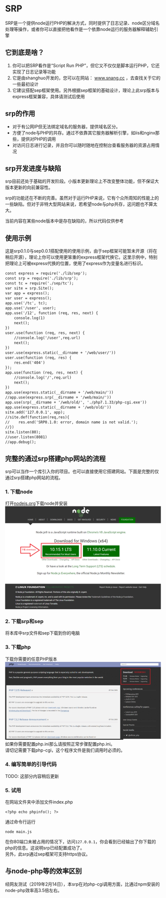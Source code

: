 # SRP
SRP是一个提供node运行PHP的解决方式，同时提供了日志记录、node区分域名处理等操作，或者你可以直接把他看作是一个依靠node运行的服务器解释辅助引擎

## 它到底是啥？
1. 你可以把SRP看作是“Script Run PHP”，但它又不仅仅是脚本运行PHP，它还实现了日志记录等功能
2. 它是由shanghuo开发的，您可以在网站： www.snang.cc ，去查找关于它的一些最初设计
3. 它建议搭配sep框架使用。另外根据sep框架的基础设计，理论上此srp版本与express框架兼容，具体请测试后使用

## srp的作用
- 对于有公网IP但无法绑定域名的服务器，提供域名区分。
- 方便了node与PHP的共存。通过不依靠其它服务器解析引擎，如iis和nginx那些，提供对PHP的调用
- 对访问日志进行记录，并且你可以随时随地在控制台查看服务器的资源占用情况

## srp开发进度与缺陷
srp目前还处于基础的开发阶段。小版本更新理论上不改变整体功能，但不保证大版本更新的向前兼容性。

srp的功能还在不断的完善。虽然对于运行PHP来说，它有个众所周知的性能上的一些缺陷。但对于非特大型网站来说，若希望node与php共存，这问题也不算太大。

当前内容在某些node版本中是存在缺陷的，所以代码仅供参考

## 使用示例
这是srp0.1.0与sep0.0.1搭配使用的使用示例，由于sep框架可能暂未开源（将在稍后开源），理论上你可以使用更笨重的express框架代换它。这里示例中，特别把理论上可被express代换的位置，使用了express作为变量名进行标识。
```
const express = require('./lib/sep');
const srp = require('./lib/srp');
const tc = require('./sep/tc');
var site = srp.Site();
var app = express();
var user = express();
app.use('/tc', tc);
app.use('/user', user);
app.use('/12', function (req, res, next) {
    console.log(1)
    next();
})
user.use(function (req, res, next) {
    //console.log('/user',req.url)
    next();
})
user.use(express.static(__dirname + '/web/user/'))
user.use(function (req, res) {
    res.end('404')
});
app.use(function (req, res, next) {
    //console.log('/',req.url)
    next();
})
app.use(express.static(__dirname + '/web/main/'))
//app.use(express.srp(__dirname + '/web/main/'))
app.use(srp(__dirname + '/web/old/', './php7.1.33/php-cgi.exe'))
app.use(express.static(__dirname + '/web/old/'))
site.add('127.0.0.1', app);
//site.def(function(req,res){
//    res.end('SRP0.1.0: error, domain name is not valid.');
//})
site.listen(80);
//user.listen(8081)
//app.debug();
```
## 完整的通过srp搭建php网站的流程
srp可以当作一个库引入你的项目。也可以直接使用它搭建网站。下面是完整的仅通过srp搭建php网站的流程。

### 1. 下载node
打开[nodejs.org](nodejs.org)下载node并安装  
![docs/img/dlNode.png](docs/img/dlNode.png)

### 2. 下载srp和sep
将本库中srp文件和sep下载到你的电脑

### 3. 下载php
下载你需要的任意PHP版本  
![docs/img/dlPHP.png](docs/img/dlPHP.png)  
如果你需要配置php.ini那么请按照正常步骤配置php.ini。  
请切记需要下载php-cgi，这个程序文件是我们调用时必须的。

### 4. 编写简单的引导代码
TODO: 这部分内容稍后更新

### 5. 试用
在网站文件夹中添加文件index.php
```
<?php echo phpinfo(); ?>
```
  
通过命令行运行
```
node main.js
```
  
在你80端口未被占用的情况下，访问`127.0.0.1`，你会看到已经输出了你下载的php的信息。这说明srp已经配置成功了。  
另外，此srp通过sep框架可支持https协议。

## 与node-php等的效率区别
经网友测试（2019年2月14日），本srp在对php-cgi调用方面，比通过npm安装的node-php效率高3.5倍左右。
